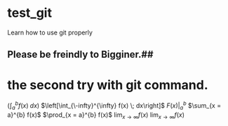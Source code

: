 # test_git
Learn how to use git properly

## Please be freindly to Bigginer.##


# the second try with git command.

$\left(\int_{a}^{b} f(x) \; dx\right)$
$\left[\int_{\-infty}^{\infty} f(x) \; dx\right]$
$\left. F(x) \right|_{a}^{b}$
$\sum_{x = a}^{b} f(x)$
$\prod_{x = a}^{b} f(x)$
$\lim_{x \to \infty} f(x)$
$\displaystyle \lim_{x \to \infty} f(x)$